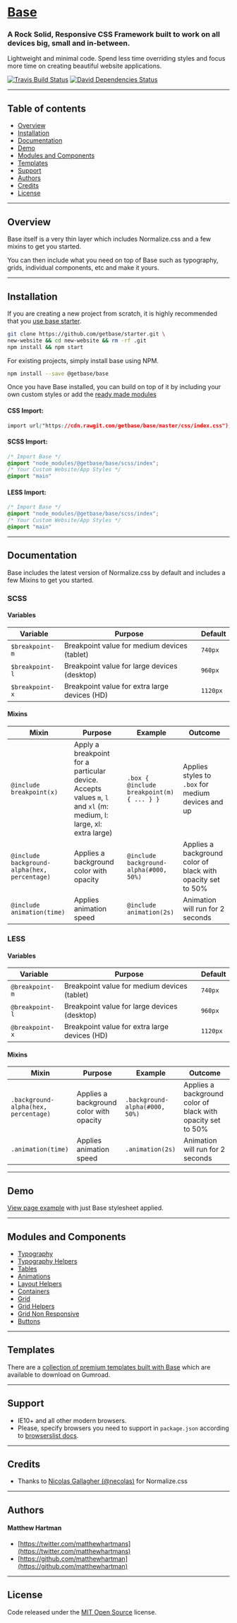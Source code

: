 # [Base](http://getbase.org)

### A Rock Solid, Responsive CSS Framework built to work on all devices big, small and in-between.

Lightweight and minimal code. Spend less time overriding styles and focus more time on creating beautiful website applications.

[![Travis Build Status][travis-img]][travis] [![David Dependencies Status][david-img]][david]

[travis-img]:   https://img.shields.io/travis/getbase/base.svg?branch=master
[david-img]:    https://img.shields.io/david/dev/getbase/base.svg?branch=master&label=dependencies
[travis]:       https://travis-ci.org/getbase/base
[david]:        https://david-dm.org/getbase/base?type=dev

* * *

## Table of contents

* [Overview](#overview)
* [Installation](#installation)
* [Documentation](#documentation)
* [Demo](#demo)
* [Modules and Components](#modules-and-components)
* [Templates](#templates)
* [Support](#support)
* [Authors](#authors)
* [Credits](#credits)
* [License](#license)

* * *

## Overview

Base itself is a very thin layer which includes Normalize.css and a few mixins to get you started.

You can then include what you need on top of Base such as typography, grids, individual components, etc and make it yours.

* * *

## Installation

If you are creating a new project from scratch, it is highly recommended that you [use base starter](https://github.com/getbase/starter).

```bash
git clone https://github.com/getbase/starter.git \
new-website && cd new-website && rm -rf .git
npm install && npm start
```

For existing projects, simply install base using NPM.

```bash
npm install --save @getbase/base
```

Once you have Base installed, you can build on top of it by including your own custom styles or add the [ready made modules](#modules-and-components)

#### CSS Import:

  ```css
  import url("https://cdn.rawgit.com/getbase/base/master/css/index.css");
  ```

#### SCSS Import:

  ```scss
  /* Import Base */
  @import "node_modules/@getbase/base/scss/index";
  /* Your Custom Website/App Styles */
  @import "main"
  ```


#### LESS Import:

  ```css
  /* Import Base */
  @import "node_modules/@getbase/base/scss/index";
  /* Your Custom Website/App Styles */
  @import "main"
  ```

* * *

## Documentation

Base includes the latest version of Normalize.css by default and includes a few Mixins to get you started.


### SCSS

#### Variables

| Variable | Purpose | Default | 
| -------- | ------- | ------- |
| `$breakpoint-m` | Breakpoint value for medium devices (tablet) | `740px` |
| `$breakpoint-l` | Breakpoint value for large devices (desktop) | `960px` |
| `$breakpoint-x` | Breakpoint value for extra large devices (HD) | `1120px` |

#### Mixins

| Mixin | Purpose | Example | Outcome |
| ----- | ------- | ------- | ------- |
| `@include breakpoint(x)` | Apply a breakpoint for a particular device. Accepts values `m`, `l` and `xl` (m: medium, l: large, xl: extra large)  | `.box { @include breakpoint(m) { ... } }` | Applies styles to `.box` for medium devices and up |
| `@include background-alpha(hex, percentage)` | Applies a background color with opacity | `@include background-alpha(#000, 50%)` | Applies a background color of black with opacity set to 50% |
| `@include animation(time)` | Applies animation speed | `@include animation(2s)` | Animation will run for 2 seconds |

### LESS

#### Variables

| Variable | Purpose | Default |
| -------- | ------- | ------- |
| `@breakpoint-m` | Breakpoint value for medium devices (tablet) | `740px` |
| `@breakpoint-l` | Breakpoint value for large devices (desktop) | `960px` |
| `@breakpoint-x` | Breakpoint value for extra large devices (HD) | `1120px` |

#### Mixins

| Mixin | Purpose | Example | Outcome |
| ----- | ------- | ------- | ------- |
| `.background-alpha(hex, percentage)` | Applies a background color with opacity | `.background-alpha(#000, 50%)` | Applies a background color of black with opacity set to 50% |
| `.animation(time)` | Applies animation speed | `.animation(2s)` | Animation will run for 2 seconds |

* * *

## Demo

[View page example](https://cdn.rawgit.com/getbase/base/v4-dev/index.html) with just Base stylesheet applied.

* * *

## Modules and Components

* [Typography](https://github.com/getbase/typography)
* [Typography Helpers](https://github.com/getbase/typography-helpers)
* [Tables](https://github.com/getbase/tables)
* [Animations](https://github.com/getbase/animations)
* [Layout Helpers](https://github.com/getbase/layout-helpers)
* [Containers](https://github.com/getbase/containers)
* [Grid](https://github.com/getbase/grid)
* [Grid Helpers](https://github.com/getbase/grid-helpers)
* [Grid Non Responsive](https://github.com/getbase/grid-non-responsive)
* [Buttons](https://github.com/getbase/buttons)

* * *

## Templates

There are a [collection of premium templates built with Base](https://gumroad.com/getbase) which are available to download on Gumroad.

* * *

## Support

* IE10+ and all other modern browsers.
* Please, specify browsers you need to support in `package.json` according to [browserslist docs](https://github.com/ai/browserslist#queries).

* * *

## Credits

* Thanks to [Nicolas Gallagher (@necolas)](https://github.com/necolas/) for Normalize.css

* * *

## Authors

#### Matthew Hartman

* [https://twitter.com/matthewhartmans](https://twitter.com/matthewhartmans)
* [https://github.com/matthewhartman](https://github.com/matthewhartman)

* * *

## License

Code released under the [MIT Open Source](https://opensource.org/licenses/MIT) license.